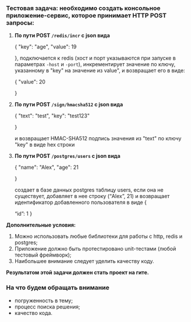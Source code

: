 ### Тестовая задача: необходимо создать консольное приложение-сервис, которое принимает HTTP POST запросы:

1. **По пути POST `/redis/incr` с json вида**

    {
    "key": "age",
    "value": 19
    
    },
    подключается к redis (хост и порт указываются при запуске в параметрах `-host` и `-port`),
    инкрементирует значение по ключу, указанному в "key" на значение из value", и
    возвращает его в виде:
    
    {
    "value": 20
    
    }

2. **По пути POST `/sign/hmacsha512` с json вида**
    
    {
    "text": "test",
    "key": "test123"
    
    }
    
    и возвращает HMAC-SHA512 подпись значения из "text" по ключу "key" в виде hex строки

3. **По пути POST `/postgres/users` с json вида**

    {
    "name": "Alex",
    "age": 21
    
    }
    
    создает в базе данных postgres таблицу users, если она не существует, добавляет в нее
    строку (“Alex”, 21) и возвращает идентификатор добавленного пользователя в виде
    {
    
    “id”: 1
    }

**Дополнительные условия:**

1. Можно использовать любые библиотеки для работы с http, redis и postgres;
2. Приложение должно быть протестировано unit-тестами (любой тестовый фреймворк);
3. Наибольшее внимание следует уделить качеству коду.

**Результатом этой задачи должен стать проект на гите.**

### На что будем обращать внимание

- погруженность в тему;
- процесс поиска решения;
- качество кода.

